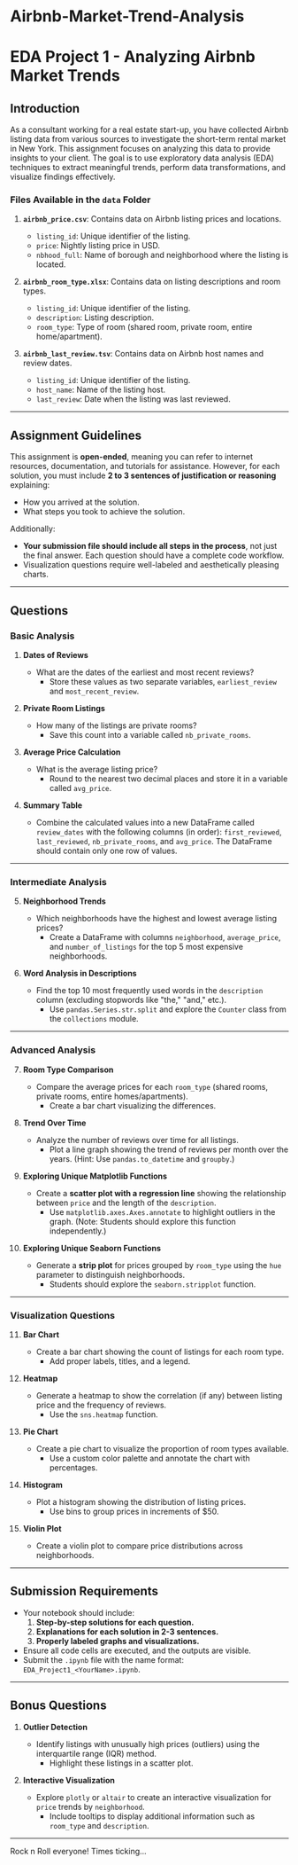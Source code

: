 # Airbnb-Market-Trend-Analysis
# **EDA Project 1 - Analyzing Airbnb Market Trends**

## **Introduction**

As a consultant working for a real estate start-up, you have collected Airbnb listing data from various sources to investigate the short-term rental market in New York. This assignment focuses on analyzing this data to provide insights to your client. The goal is to use exploratory data analysis (EDA) techniques to extract meaningful trends, perform data transformations, and visualize findings effectively.

### **Files Available in the `data` Folder**
1. **`airbnb_price.csv`**: Contains data on Airbnb listing prices and locations.
   - `listing_id`: Unique identifier of the listing.
   - `price`: Nightly listing price in USD.
   - `nbhood_full`: Name of borough and neighborhood where the listing is located.

2. **`airbnb_room_type.xlsx`**: Contains data on listing descriptions and room types.
   - `listing_id`: Unique identifier of the listing.
   - `description`: Listing description.
   - `room_type`: Type of room (shared room, private room, entire home/apartment).

3. **`airbnb_last_review.tsv`**: Contains data on Airbnb host names and review dates.
   - `listing_id`: Unique identifier of the listing.
   - `host_name`: Name of the listing host.
   - `last_review`: Date when the listing was last reviewed.

---

## **Assignment Guidelines**

This assignment is **open-ended**, meaning you can refer to internet resources, documentation, and tutorials for assistance. However, for each solution, you must include **2 to 3 sentences of justification or reasoning** explaining:
- How you arrived at the solution.
- What steps you took to achieve the solution.

Additionally:
- **Your submission file should include all steps in the process**, not just the final answer. Each question should have a complete code workflow.
- Visualization questions require well-labeled and aesthetically pleasing charts.

---

## **Questions**

### **Basic Analysis**
1. **Dates of Reviews**  
   - What are the dates of the earliest and most recent reviews?  
     - Store these values as two separate variables, `earliest_review` and `most_recent_review`.

2. **Private Room Listings**  
   - How many of the listings are private rooms?  
     - Save this count into a variable called `nb_private_rooms`.

3. **Average Price Calculation**  
   - What is the average listing price?  
     - Round to the nearest two decimal places and store it in a variable called `avg_price`.

4. **Summary Table**  
   - Combine the calculated values into a new DataFrame called `review_dates` with the following columns (in order): `first_reviewed`, `last_reviewed`, `nb_private_rooms`, and `avg_price`. The DataFrame should contain only one row of values.

---

### **Intermediate Analysis**
5. **Neighborhood Trends**  
   - Which neighborhoods have the highest and lowest average listing prices?  
     - Create a DataFrame with columns `neighborhood`, `average_price`, and `number_of_listings` for the top 5 most expensive neighborhoods.

6. **Word Analysis in Descriptions**  
   - Find the top 10 most frequently used words in the `description` column (excluding stopwords like "the," "and," etc.).  
     - Use `pandas.Series.str.split` and explore the `Counter` class from the `collections` module.

---

### **Advanced Analysis**
7. **Room Type Comparison**  
   - Compare the average prices for each `room_type` (shared rooms, private rooms, entire homes/apartments).  
     - Create a bar chart visualizing the differences.

8. **Trend Over Time**  
   - Analyze the number of reviews over time for all listings.  
     - Plot a line graph showing the trend of reviews per month over the years. (Hint: Use `pandas.to_datetime` and `groupby`.)

9. **Exploring Unique Matplotlib Functions**  
   - Create a **scatter plot with a regression line** showing the relationship between `price` and the length of the `description`.  
     - Use `matplotlib.axes.Axes.annotate` to highlight outliers in the graph. (Note: Students should explore this function independently.)

10. **Exploring Unique Seaborn Functions**  
    - Generate a **strip plot** for prices grouped by `room_type` using the `hue` parameter to distinguish neighborhoods.  
      - Students should explore the `seaborn.stripplot` function.

---

### **Visualization Questions**
11. **Bar Chart**  
    - Create a bar chart showing the count of listings for each room type.  
      - Add proper labels, titles, and a legend.

12. **Heatmap**  
    - Generate a heatmap to show the correlation (if any) between listing price and the frequency of reviews.  
      - Use the `sns.heatmap` function.

13. **Pie Chart**  
    - Create a pie chart to visualize the proportion of room types available.  
      - Use a custom color palette and annotate the chart with percentages.

14. **Histogram**  
    - Plot a histogram showing the distribution of listing prices.  
      - Use bins to group prices in increments of $50.

15. **Violin Plot**  
    - Create a violin plot to compare price distributions across neighborhoods.

---

## **Submission Requirements**
- Your notebook should include:
  1. **Step-by-step solutions for each question.**
  2. **Explanations for each solution in 2-3 sentences.**
  3. **Properly labeled graphs and visualizations.**
- Ensure all code cells are executed, and the outputs are visible.
- Submit the `.ipynb` file with the name format: `EDA_Project1_<YourName>.ipynb`.

---

## **Bonus Questions**
1. **Outlier Detection**  
   - Identify listings with unusually high prices (outliers) using the interquartile range (IQR) method.  
     - Highlight these listings in a scatter plot.

2. **Interactive Visualization**  
   - Explore `plotly` or `altair` to create an interactive visualization for `price` trends by `neighborhood`.  
     - Include tooltips to display additional information such as `room_type` and `description`.

---

Rock n Roll everyone! Times ticking...

